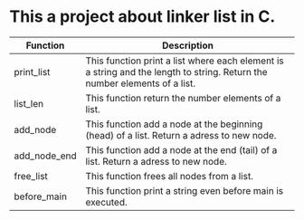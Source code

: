 # This a project about linker list in C.

| Function| Description |
| ------ | ------ |
| print_list | This function print a list where each element is a string and the length to string. Return the number elements of a list. |
| list_len | This function return the number elements of a list. |
| add_node | This function add a node at the beginning (head) of a list. Return a adress to new node. |
| add_node_end | This function add a node at the end (tail) of a list. Return a adress to new node. |
| free_list | This function frees all nodes from a list. |
| before_main | This function print a string even before main is executed. |
